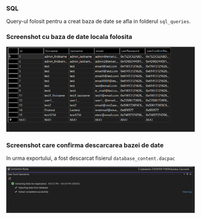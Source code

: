 ### SQL 

Query-ul folosit pentru a creat baza de date se afla in folderul `sql_queries`.

### Screenshot cu baza de date locala folosita

![Baza de date local creata](https://github.com/Tehnologii-Web-FMI-UVT/web-tech-projects-campus-website/blob/main/database.png)

### Screenshot care confirma descarcarea bazei de date
In urma exportului, a fost descarcat fisierul `database_content.dacpac`

![Baza de date local creata](https://github.com/Tehnologii-Web-FMI-UVT/web-tech-projects-campus-website/blob/main/database_export.png)
